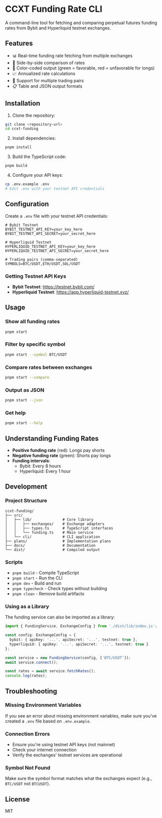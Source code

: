 # CCXT Funding Rate CLI

A command-line tool for fetching and comparing perpetual futures funding rates from Bybit and Hyperliquid testnet exchanges.

## Features

- 📊 Real-time funding rate fetching from multiple exchanges
- 🔄 Side-by-side comparison of rates
- 🎨 Color-coded output (green = favorable, red = unfavorable for longs)
- 📈 Annualized rate calculations
- 🔧 Support for multiple trading pairs
- 📋 Table and JSON output formats

## Installation

1. Clone the repository:
```bash
git clone <repository-url>
cd ccxt-funding
```

2. Install dependencies:
```bash
pnpm install
```

3. Build the TypeScript code:
```bash
pnpm build
```

4. Configure your API keys:
```bash
cp .env.example .env
# Edit .env with your testnet API credentials
```

## Configuration

Create a `.env` file with your testnet API credentials:

```env
# Bybit Testnet
BYBIT_TESTNET_API_KEY=your_key_here
BYBIT_TESTNET_API_SECRET=your_secret_here

# Hyperliquid Testnet
HYPERLIQUID_TESTNET_API_KEY=your_key_here
HYPERLIQUID_TESTNET_API_SECRET=your_secret_here

# Trading pairs (comma-separated)
SYMBOLS=BTC/USDT,ETH/USDT,SOL/USDT
```

### Getting Testnet API Keys

- **Bybit Testnet**: https://testnet.bybit.com/
- **Hyperliquid Testnet**: https://app.hyperliquid-testnet.xyz/

## Usage

### Show all funding rates
```bash
pnpm start
```

### Filter by specific symbol
```bash
pnpm start --symbol BTC/USDT
```

### Compare rates between exchanges
```bash
pnpm start --compare
```

### Output as JSON
```bash
pnpm start --json
```

### Get help
```bash
pnpm start --help
```

## Understanding Funding Rates

- **Positive funding rate** (red): Longs pay shorts
- **Negative funding rate** (green): Shorts pay longs
- **Funding intervals**:
  - Bybit: Every 8 hours
  - Hyperliquid: Every 1 hour

## Development

### Project Structure
```
ccxt-funding/
├── src/
│   ├── lib/              # Core library
│   │   ├── exchanges/    # Exchange adapters
│   │   ├── types.ts      # TypeScript interfaces
│   │   └── funding.ts    # Main service
│   └── cli/              # CLI application
├── plans/                # Implementation plans
├── docs/                 # Documentation
└── dist/                 # Compiled output
```

### Scripts
- `pnpm build` - Compile TypeScript
- `pnpm start` - Run the CLI
- `pnpm dev` - Build and run
- `pnpm typecheck` - Check types without building
- `pnpm clean` - Remove build artifacts

### Using as a Library

The funding service can also be imported as a library:

```typescript
import { FundingService, ExchangeConfig } from './dist/lib/index.js';

const config: ExchangeConfig = {
  bybit: { apiKey: '...', apiSecret: '...', testnet: true },
  hyperliquid: { apiKey: '...', apiSecret: '...', testnet: true }
};

const service = new FundingService(config, ['BTC/USDT']);
await service.connect();

const rates = await service.fetchRates();
console.log(rates);
```

## Troubleshooting

### Missing Environment Variables
If you see an error about missing environment variables, make sure you've created a `.env` file based on `.env.example`.

### Connection Errors
- Ensure you're using testnet API keys (not mainnet)
- Check your internet connection
- Verify the exchanges' testnet services are operational

### Symbol Not Found
Make sure the symbol format matches what the exchanges expect (e.g., `BTC/USDT` not `BTCUSDT`).

## License

MIT